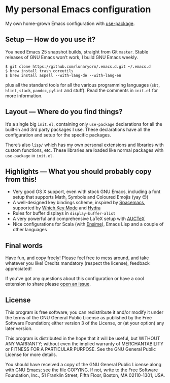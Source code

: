 # My personal Emacs configuration #

My own home-grown Emacs configuration with
[use-package](https://github.com/jwiegley/use-package).

## Setup — How do you use it? ##

You need Emacs 25 snapshot builds, straight from Git `master`.  Stable
releases of GNU Emacs won’t work, I build GNU Emacs weekly.

```console
$ git clone https://github.com/lunaryorn/.emacs.d.git ~/.emacs.d
$ brew install trash coreutils
$ brew install aspell --with-lang-de --with-lang-en
```

plus all the standard tools for all the various programming languages (`sbt`,
`hlint`, `stack`, `pandoc`, `pylint` and stuff).  Read the comments in `init.el`
for more information.

## Layout — Where do you find things? ##

It’s a single big `init.el`, containing only `use-package` declarations for all
the built-in and 3rd party packages I use.  These declarations have all the
configuration and setup for the specific packages.

There’s also `lisp/` which has my own personal extensions and libraries with
custom functions, etc.  These libraries are loaded like normal packages with
`use-package` in `init.el`.

## Highlights — What you should probably copy from this! ##

- Very good OS X support, even with stock GNU Emacs, including a font setup that
  supports Math, Symbols and Coloured Emojis (yay 😍)
- A well-designed key bindings scheme, inspired by [Spacemacs][], supported by
  [Which Key Mode][] and [Hydra][]
- Rules for buffer displays in `display-buffer-alist`
- A very powerful and comprehensive LaTeX setup with [AUCTeX][]
- Nice configurations for Scala (with [Ensime][]), Emacs Lisp and a couple of
  other languages

[Spacemacs]: http://spacemacs.org
[Which Key Mode]: https://github.com/justbur/emacs-which-key
[Hydra]: https://github.com/abo-abo/hydra
[AUCTeX]: https://www.gnu.org/software/auctex/
[Ensime]: http://ensime.github.io

## Final words ##

Have fun, and copy freely!  Please feel free to mess around, and take whatever
you like!  Credits mandatory (respect the license), feedback appreciated!

If you’ve got any questions about this configuration or have a cool extension to
share please [open an issue](https://github.com/lunaryorn/.emacs.d/issues/new).

## License ##

This program is free software; you can redistribute it and/or modify it under
the terms of the GNU General Public License as published by the Free Software
Foundation; either version 3 of the License, or (at your option) any later
version.

This program is distributed in the hope that it will be useful, but WITHOUT ANY
WARRANTY; without even the implied warranty of MERCHANTABILITY or FITNESS FOR A
PARTICULAR PURPOSE.  See the GNU General Public License for more details.

You should have received a copy of the GNU General Public License along with GNU
Emacs; see the file COPYING.  If not, write to the Free Software Foundation,
Inc., 51 Franklin Street, Fifth Floor, Boston, MA 02110-1301, USA.

